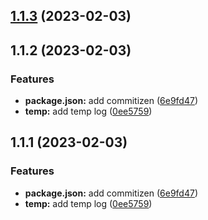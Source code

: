 ## [1.1.3](https://github.com/aslambeq/custom-tag/compare/MAIN_1.1.2...MAIN_1.1.3) (2023-02-03)



## 1.1.2 (2023-02-03)


### Features

* **package.json:** add commitizen ([6e9fd47](https://github.com/aslambeq/custom-tag/commit/6e9fd474bdd1c2117b30896149b8d89f6b6cbbc9))
* **temp:** add temp log ([0ee5759](https://github.com/aslambeq/custom-tag/commit/0ee5759a5b3318733b0e48ffcfb05e81cff17a39))



## 1.1.1 (2023-02-03)


### Features

* **package.json:** add commitizen ([6e9fd47](https://github.com/aslambeq/custom-tag/commit/6e9fd474bdd1c2117b30896149b8d89f6b6cbbc9))
* **temp:** add temp log ([0ee5759](https://github.com/aslambeq/custom-tag/commit/0ee5759a5b3318733b0e48ffcfb05e81cff17a39))



